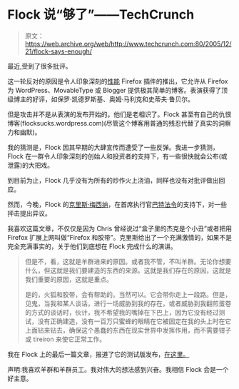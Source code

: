 # Flock 说“够了”——TechCrunch

> 原文：<https://web.archive.org/web/http://www.techcrunch.com:80/2005/12/21/flock-says-enough/>

最近,受到了很多批评。

这一轮反对的原因是令人印象深刻的[性能](https://web.archive.org/web/20220328054154/http://performancing.com/firefox) Firefox 插件的推出，它允许从 Firefox 为 WordPress、MovableType 或 Blogger 提供极其简单的博客。表演获得了顶级博主的好评，如保罗·凯德罗斯基、奥姆·马利克和史蒂夫·鲁贝尔。

但是攻击并不是从表演的发布开始的。他们是老相识了。Flock 甚至有自己的仇恨博客(flocksucks.wordpress.com)(尽管这个博客用普通的残忍代替了真实的洞察力和幽默)。

我的猜测是，Flock 因其早期的大肆宣传而遭受了一些反弹。我进一步猜测，Flock 在一群令人印象深刻的创始人和投资者的支持下，有一些很快就会公布(或泄露)的大把戏。

到目前为止，Flock 几乎没有为所有的炒作火上浇油，同样也没有对批评做出回应。

然而，今晚，Flock 的[克里斯·梅西纳](https://web.archive.org/web/20220328054154/http://factoryjoe.com/blog/2005/12/21/revving-a-classic-cliche-2/)，在首席执行官[巴特法令](https://web.archive.org/web/20220328054154/http://www.decrem.com/bart/2005/12/go-chris/)的支持下，对一些抨击提出异议。

我喜欢这篇文章，不仅仅是因为 Chris 曾经说过“盒子里的杰克是个小丑”或者把用 Firefox 扩展上网叫做“Firefox 和胶带”。克里斯给出了一个充满激情的，如果不是完全充满事实的，关于他们到底想在 Flock 完成什么的演讲。

> 但是不，看，这就是羊群进来的原因。或者我不管，不叫羊群。无论你想要什么，但这就是我们要建造的东西的来源。这就是我们存在的原因，这就是我们重要的原因，这就是重点。
> 
> 是的，火狐和胶带，会有帮助的。当然可以。它会带你走上一段路。但是，见鬼，当我和某人谈话，进行一场威胁到我的存在，或者威胁到我翻煎蛋卷的方式的谈话时，伙计，我不希望我的嘴掉在下巴上，因为它没有经过测试，没有正确建造，没有一百万只蜜蜂的眼睛在它被固定在我的头上时在它上面钻来钻去，确保这个愚蠢的东西在现实世界中发挥作用，而不需要钳子或 tireiron 来使它正常工作。

我在 Flock 上的最后一篇文章，报道了它的测试版发布，[在这里。](https://web.archive.org/web/20220328054154/http://www.beta.techcrunch.com/2005/10/20/flock-is-launching-publicly-today/)

声明:我喜欢羊群和羊群员工。我对伟大的想法感到兴奋。我相信 Flock 会是一个好主意。